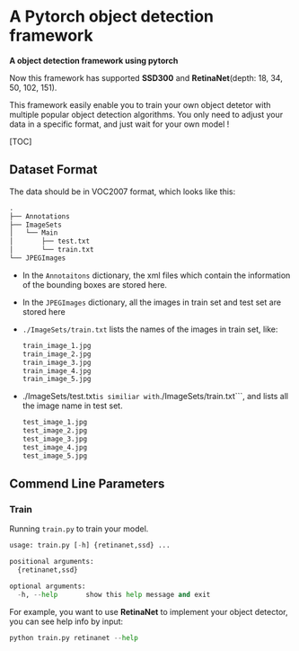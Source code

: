 # A Pytorch object detection framework
**A object detection framework using pytorch**

Now this framework has supported **SSD300** and **RetinaNet**(depth: 18, 34, 50, 102, 151). 

This framework easily enable you to train your own object detetor with multiple popular object detection algorithms. You only need to adjust your data in a specific format, and just wait for your own model ! 





[TOC]



## Dataset Format

 The data should be in VOC2007 format, which looks like this: 

```python
.
├── Annotations
├── ImageSets
│   └── Main
│       ├── test.txt
│       └── train.txt
└── JPEGImages
```

* In the ```Annotaitons``` dictionary, the xml files which contain the information of the bounding boxes are stored here.

* In the ```JPEGImages``` dictionary, all the images in  train set and test set are stored here

* ```./ImageSets/train.txt``` lists the names of the images in train set, like:

  ```python
  train_image_1.jpg
  train_image_2.jpg
  train_image_3.jpg
  train_image_4.jpg
  train_image_5.jpg
  ```

* ./ImageSets/test.txt``` is similiar with ```./ImageSets/train.txt```, and lists all the image name in test set.

  ```python
  test_image_1.jpg
  test_image_2.jpg
  test_image_3.jpg
  test_image_4.jpg
  test_image_5.jpg
  ```



## Commend Line Parameters

### Train

Running ```train.py``` to train your model. 

```python
usage: train.py [-h] {retinanet,ssd} ...

positional arguments:
  {retinanet,ssd}

optional arguments:
  -h, --help       show this help message and exit
```

For example, you want to use **RetinaNet** to implement your object detector, you can see help info by input:

```python
python train.py retinanet --help
```



